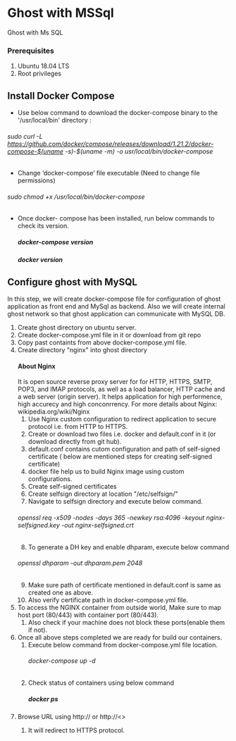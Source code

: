 # Ghost with MSSql
Ghost with Ms SQL

### Prerequisites
1.	Ubuntu 18.04 LTS
2.	Root privileges

## Install Docker Compose
- Use below command to download the docker-compose binary to the '/usr/local/bin' directory :

 ###### sudo curl -L https://github.com/docker/compose/releases/download/1.21.2/docker-compose-$(uname -s)-$(uname -m) -o usr/local/bin/docker-compose 
  
- Change ‘docker-compose’ file executable (Need to change file permissions)
 ###### sudo chmod +x /usr/local/bin/docker-compose

- Once docker- compose has been installed, run below commands to check its version.
    ##### docker-compose version
    ##### docker version

## Configure ghost with MySQL
In this step, we will create docker-compose file for configuration of ghost application as front end and MySql as backend. Also we will create internal ghost network so that ghost application can communicate with MySQL DB.

1) Create ghost directory on ubuntu server.
2) Create docker-compose.yml file in it or download from git repo
3) Copy past containts from above docker-compose.yml file. 
4) Create directory "nginx" into ghost directory
   #### About Nginx
      It is open source reverse proxy server for for HTTP, HTTPS, SMTP, POP3, and IMAP protocols, as well as a load balancer, HTTP             cache and a web server (origin server). It helps application for high performence, high accurecy and high conconrrency.
      For more details about Nginx: wikipedia.org/wiki/Nginx
   1. Use Nginx custom configuration to redirect application to secure protocol i.e. from HTTP to HTTPS.
   2. Create or download two files i.e. docker and default.conf in it (or download directly from git hub).
   3. default.conf contains cutom configuration and path of self-signed certificate ( below are mentioned steps for creating self-signed       certificate)
   4. docker file help us to build Nginx image using custom configurations.
   5. Create self-signed certificates
   6. Create selfsign directory at location "/etc/selfsign/"
   7. Navigate to selfsign directory and execute below command.
   ###### openssl req -x509 -nodes -days 365 -newkey rsa:4096 -keyout nginx-selfsigned.key -out nginx-selfsigned.crt
   8. To generate a DH key and enable dhparam, execute below command 
   ###### openssl dhparam -out dhparam.pem 2048
   9. Make sure path of certificate mentioned in default.conf is same as created one as above.
     1. Also verify certificate path in docker-compose.yml file.
 5) To access the NGINX container from outside world, Make sure to map host port (80/443) with container port (80/443).
     1. Also check if your machine does not block these ports(enable them if not).
 6) Once all above steps completed we are ready for build our containers.
     1. Execute below command from docker-compose.yml file location.
        ###### docker-compose up -d
     2. Check status of containers using below command
        ##### docker ps
 7) Browse URL using http://<host ip> or http://<<hostname>> 
      1. It will redirect to HTTPS protocol.
 



